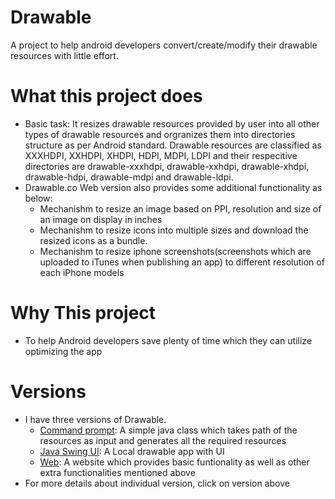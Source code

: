 # Drawable
A project to help android developers convert/create/modify their drawable resources with little effort. 

# What this project does
* Basic task: It resizes drawable resources provided by user into all other types of drawable resources and orgranizes them into directories structure as per Android standard. Drawable resources are classified as XXXHDPI, XXHDPI, XHDPI, HDPI, MDPI, LDPI and their respecitive directories are drawable-xxxhdpi, drawable-xxhdpi, drawable-xhdpi, drawable-hdpi, drawable-mdpi and drawable-ldpi.
* Drawable.co Web version also provides some additional functionality as below:
  - Mechanishm to resize an image based on PPI, resolution and size of an image on display in inches
  - Mechanishm to resize icons into multiple sizes and download the resized icons as a bundle.
  - Mechanishm to resize iphone screenshots(screenshots which are uploaded to iTunes when publishing an app) to different resolution of each iPhone models

# Why This project
* To help Android developers save plenty of time which they can utilize optimizing the app

# Versions
- I have three versions of Drawable.
  - [Command prompt](https://github.com/sabhayasaumil/Drawable/tree/master/CommandLine): A simple java class which takes path of the resources as input and generates all the required resources
  - [Java Swing UI](https://github.com/sabhayasaumil/Drawable/tree/master/Swing%20UI): A Local drawable app with UI
  - [Web](https://github.com/sabhayasaumil/Drawable/tree/master/Web): A website which provides basic funtionality as well as other extra functionalities mentioned above
- For more details about individual version, click on version above
